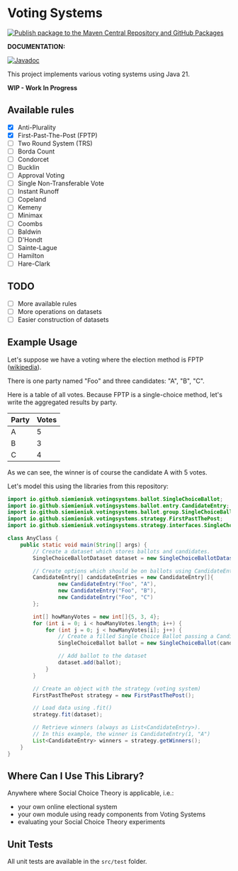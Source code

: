 # Voting Systems

[![Publish package to the Maven Central Repository and GitHub Packages](https://github.com/siemieniuk/voting-systems/actions/workflows/publish.yml/badge.svg)](https://github.com/siemieniuk/voting-systems/actions/workflows/publish.yml)

**DOCUMENTATION:**

[![Javadoc](https://img.shields.io/badge/JavaDoc-Online-green)](https://siemieniuk.github.io/votingsystems/javadoc/)

This project implements various voting systems using Java 21.

**WIP - Work In Progress**

## Available rules

- [X] Anti-Plurality
- [X] First-Past-The-Post (FPTP)
- [ ] Two Round System (TRS)
- [ ] Borda Count
- [ ] Condorcet
- [ ] Bucklin
- [ ] Approval Voting
- [ ] Single Non-Transferable Vote
- [ ] Instant Runoff
- [ ] Copeland
- [ ] Kemeny
- [ ] Minimax
- [ ] Coombs
- [ ] Baldwin
- [ ] D'Hondt
- [ ] Sainte-Lague
- [ ] Hamilton
- [ ] Hare-Clark

## TODO
- [ ] More available rules
- [ ] More operations on datasets
- [ ] Easier construction of datasets

## Example Usage

Let's suppose we have a voting where the election method is FPTP
([wikipedia](https://en.wikipedia.org/wiki/First-past-the-post_voting)). 

There is one party named "Foo" and three candidates: "A", "B", "C".

Here is a table of all votes. Because FPTP is a single-choice method,
let's write the aggregated results by party.

| Party | Votes |
|-------|-------|
| A     | 5     |
| B     | 3     |
| C     | 4     |

As we can see, the winner is of course the candidate A with 5 votes.

Let's model this using the libraries from this repository:

```java
import io.github.siemieniuk.votingsystems.ballot.SingleChoiceBallot;
import io.github.siemieniuk.votingsystems.ballot.entry.CandidateEntry;
import io.github.siemieniuk.votingsystems.ballot.group.SingleChoiceBallotDataset;
import io.github.siemieniuk.votingsystems.strategy.FirstPastThePost;
import io.github.siemieniuk.votingsystems.strategy.interfaces.SingleChoiceBallotAcceptable;

class AnyClass {
    public static void main(String[] args) {
        // Create a dataset which stores ballots and candidates.
        SingleChoiceBallotDataset dataset = new SingleChoiceBallotDataset();

        // Create options which should be on ballots using CandidateEntry object.
        CandidateEntry[] candidateEntries = new CandidateEntry[]{
                new CandidateEntry("Foo", "A"),
                new CandidateEntry("Foo", "B"),
                new CandidateEntry("Foo", "C")
        };

        int[] howManyVotes = new int[]{5, 3, 4};
        for (int i = 0; i < howManyVotes.length; i++) {
            for (int j = 0; j < howManyVotes[i]; j++) {
                // Create a filled Single Choice Ballot passing a CandidateEntry instance.
                SingleChoiceBallot ballot = new SingleChoiceBallot(candidateEntries[i]);

                // Add ballot to the dataset
                dataset.add(ballot);
            }
        }

        // Create an object with the strategy (voting system)
        FirstPastThePost strategy = new FirstPastThePost();

        // Load data using .fit()
        strategy.fit(dataset);

        // Retrieve winners (always as List<CandidateEntry>).
        // In this example, the winner is CandidateEntry(1, "A")
        List<CandidateEntry> winners = strategy.getWinners();
    }
}
```

## Where Can I Use This Library?

Anywhere where Social Choice Theory is applicable, i.e.:
- your own online electional system
- your own module using ready components from Voting Systems
- evaluating your Social Choice Theory experiments

## Unit Tests

All unit tests are available in the `src/test` folder.
